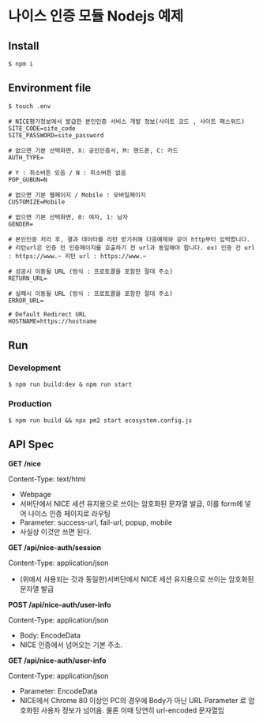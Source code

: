 # 나이스 인증 모듈 Nodejs 예제


## Install


```
$ npm i
```


## Environment file

```
$ touch .env
```


```
# NICE평가정보에서 발급한 본인인증 서비스 개발 정보(사이트 코드 , 사이트 패스워드)
SITE_CODE=site_code
SITE_PASSWORD=site_password

# 없으면 기본 선택화면, X: 공인인증서, M: 핸드폰, C: 카드
AUTH_TYPE=

# Y : 취소버튼 있음 / N : 취소버튼 없음
POP_GUBUN=N

# 없으면 기본 웹페이지 / Mobile : 모바일페이지
CUSTOMIZE=Mobile

# 없으면 기본 선택화면, 0: 여자, 1: 남자
GENDER=

# 본인인증 처리 후, 결과 데이타를 리턴 받기위해 다음예제와 같이 http부터 입력합니다.
# 리턴url은 인증 전 인증페이지를 호출하기 전 url과 동일해야 합니다. ex) 인증 전 url : https://www.~ 리턴 url : https://www.~

# 성공시 이동될 URL (방식 : 프로토콜을 포함한 절대 주소)
RETURN_URL=

# 실패시 이동될 URL (방식 : 프로토콜을 포함한 절대 주소)
ERROR_URL=

# Default Redirect URL
HOSTNAME=https://hostname

```


## Run

### Development
```
$ npm run build:dev & npm run start
```

### Production
```
$ npm run build && npx pm2 start ecosystem.config.js
```


## API Spec


**GET /nice**

Content-Type: text/html

- Webpage
- 서버단에서 NICE 세션 유지용으로 쓰이는 암호화된 문자열 발급, 이를 form에 넣어 나이스 인증 페이지로 라우팅
- Parameter: success-url, fail-url, popup, mobile
- 사실상 이것만 쓰면 된다.


**GET /api/nice-auth/session**

Content-Type: application/json

- (위에서 사용되는 것과 동일한)서버단에서 NICE 세션 유지용으로 쓰이는 암호화된 문자열 발급


**POST /api/nice-auth/user-info**

Content-Type: application/json

- Body: EncodeData
- NICE 인증에서 넘어오는 기본 주소.


**GET /api/nice-auth/user-info**

Content-Type: application/json

- Parameter: EncodeData
- NICE에서 Chrome 80 이상인 PC의 경우에 Body가 아닌 URL Parameter 로 암호화된 사용자 정보가 넘어옴. 물론 이때 당연히 url-encoded 문자열임
